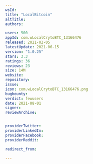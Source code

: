 ```yaml
---
wsId: 
title: "LocalBitcoin"
altTitle: 
authors:

users: 500
appId: com.wLocalCrytoBTC_13166476
released: 2021-02-05
latestUpdate: 2021-06-15
version: "1.0.25"
stars: 3.3
ratings: 36
reviews: 23
size: 14M
website: 
repository: 
issue: 
icon: com.wLocalCrytoBTC_13166476.png
bugbounty: 
verdict: fewusers
date: 2021-08-01
signer: 
reviewArchive:


providerTwitter: 
providerLinkedIn: 
providerFacebook: 
providerReddit: 

redirect_from:

---
```




